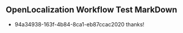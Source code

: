 ## OpenLocalization Workflow Test MarkDown
* 94a34938-163f-4b84-8ca1-eb87ccac2020 thanks!

<!--HONumber=Sep16_HO1-->


